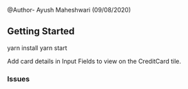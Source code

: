 
@Author- Ayush Maheshwari (09/08/2020)
## Getting Started

yarn install
yarn start

Add card details in Input Fields to view on the CreditCard tile.

### Issues

